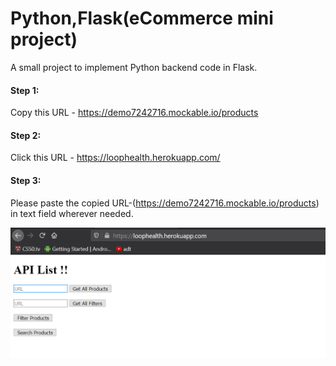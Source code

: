 # Python,Flask(eCommerce mini project)

A small project to implement Python backend code in Flask.
#### Step 1:
Copy this URL - https://demo7242716.mockable.io/products

#### Step 2:
Click this URL - https://loophealth.herokuapp.com/

#### Step 3:
Please paste the copied URL-(https://demo7242716.mockable.io/products) in text field wherever needed.

![alt text](https://github.com/earthlycoder/loophealth/blob/main/products.png)

